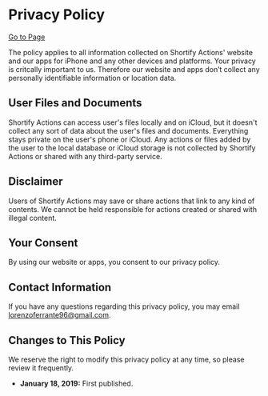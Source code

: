 # Privacy Policy

[Go to Page](./page.html)

The policy applies to all information collected on Shortify Actions' website and our apps for iPhone and any other devices and platforms. Your privacy is critcally important to us. Therefore our website and apps don’t collect any personally identifiable information or location data.

## User Files and Documents

Shortify Actions can access user's files locally and on iCloud, but it doesn't collect any sort of data about the user's files and documents. Everything stays private on the user's phone or iCloud. Any actions or files added by the user to the local database or iCloud storage is not collected by Shortify Actions or  shared with any third-party service.

## Disclaimer

Users of Shortify Actions may save or share actions that link to any kind of contents. We cannot be held responsible for actions created or shared with illegal content. 

## Your Consent

By using our website or apps, you consent to our privacy policy.

## Contact Information

If you have any questions regarding this privacy policy, you may email [lorenzoferrante96@gmail.com](mailto:lorenzoferrante96@gmail.com).

## Changes to This Policy

We reserve the right to modify this privacy policy at any time, so please review it frequently.

- **January 18, 2019:** First published.
